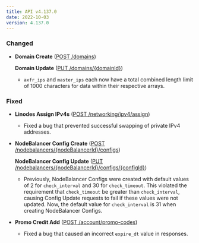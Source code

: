 ```yaml
---
title: API v4.137.0
date: 2022-10-03
version: 4.137.0
---
```


### Changed

- **Domain Create** ([POST /domains](/docs/api/domains/#domain-create))

    **Domain Update** ([PUT /domains/{domainId}](/docs/api/domains/#domain-update))
    - `axfr_ips` and `master_ips` each now have a total combined length limit of 1000 characters for data within their respective arrays.

### Fixed

- **Linodes Assign IPv4s** ([POST /networking/ipv4/assign](/docs/api/networking/#linodes-assign-ipv4s))
    - Fixed a bug that prevented successful swapping of private IPv4 addresses.

- **NodeBalancer Config Create** ([POST /nodebalancers/{nodeBalancerId}/configs](/docs/api/nodebalancers/#config-create))

    **NodeBalancer Config Update** ([PUT /nodebalancers/{nodeBalancerId}/configs/{configId}](/docs/api/nodebalancers/#config-update))
    - Previously, NodeBalancer Configs were created with default values of 2 for `check_interval` and 30 for `check_timeout`. This violated the requirement that `check_timeout` be greater than `check_interval`, causing Config Update requests to fail if these values were not updated. Now, the default value for `check_interval` is 31 when creating NodeBalancer Configs.

- **Promo Credit Add** ([POST /account/promo-codes](/docs/api/account/#promo-credit-add))
    - Fixed a bug that caused an incorrect `expire_dt` value in responses.